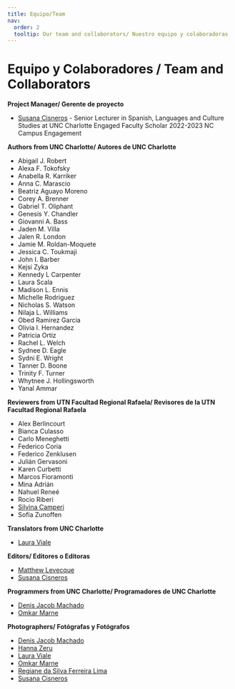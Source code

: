 ```yaml
---
title: Equipo/Team
nav:
  order: 2
  tooltip: Our team and collaborators/ Nuestro equipo y colaboradoras
---
```


# <i class="fas fa-users"></i>Equipo y Colaboradores / Team and Collaborators

**Project Manager/ Gerente de proyecto** 
 - [Susana Cisneros](https://www.linkedin.com/in/susana-cisneros-she-her-hers-ella-685b764b/) - Senior Lecturer in Spanish, Languages and Culture Studies at UNC Charlotte Engaged Faculty Scholar 2022-2023 NC Campus Engagement 

**Authors from UNC Charlotte/ Autores de UNC Charlotte**
 - Abigail J. Robert
 - Alexa F. Tokofsky
 - Anabella R. Karriker
 - Anna C. Marascio
 - Beatriz Aguayo Moreno
 - Corey A. Brenner
 - Gabriel T. Oliphant
 - Genesis Y. Chandler
 - Giovanni A. Bass
 - Jaden M. Villa
 - Jalen R. London
 - Jamie M. Roldan-Moquete
 - Jessica C. Toukmaji
 - John I. Barber
 - Kejsi Zyka
 - Kennedy L Carpenter
 - Laura Scala
 - Madison L. Ennis
 - Michelle Rodriguez
 - Nicholas S. Watson
 - Nilaja L. Williams
 - Obed Ramirez Garcia
 - Olivia I. Hernandez
 - Patricia Ortiz
 - Rachel L. Welch
 - Sydnee D. Eagle
 - Sydni E. Wright
 - Tanner D. Boone
 - Trinity F. Turner
 - Whytnee J. Hollingsworth
 - Yanal Ammar

**Reviewers from UTN Facultad Regional Rafaela/ Revisores de la UTN Facultad Regional Rafaela** 
 - Alex Berlincourt
 - Bianca Culasso
 - Carlo Meneghetti
 - Federico Coria 
 - Federico Zenklusen
 - Julián Gervasoni 
 - Karen Curbetti 
 - Marcos Fioramonti 
 - Mina Adrián
 - Nahuel Reneé
 - Rocio Riberi  
 - [Silvina Camperi](https://www.linkedin.com/in/silvina-camperi-6736568/)
 - Sofía Zunoffen

**Translators from UNC Charlotte**
 - [Laura Viale](https://www.linkedin.com/in/laura-viale/)
 
**Editors/ Editores o Editoras**
 - [Matthew Levecque](https://www.linkedin.com/in/matthew-levecque/)
 - [Susana Cisneros](https://www.linkedin.com/in/susana-cisneros-she-her-hers-ella-685b764b/)
   
**Programmers from UNC Charlotte/ Programadores de UNC Charlotte**
 - [Denis Jacob Machado](https://phyloinformatics.com/members/Denis_Jacob_Machado.html)
 - [Omkar Marne](https://phyloinformatics.com/members/Omkar_Marne.html)

**Photographers/ Fotógrafas y Fotógrafos**
 - [Denis Jacob Machado](https://phyloinformatics.com/members/Denis_Jacob_Machado.html)
 - [Hanna Zeru](https://www.linkedin.com/in/hannahzeru/)
 - [Laura Viale](https://www.linkedin.com/in/laura-viale/)
 - [Omkar Marne](https://phyloinformatics.com/members/Omkar_Marne.html)
 - [Regiane da Silva Ferreira Lima](https://www.linkedin.com/in/regiane-lima-713a53278/)
 - [Susana Cisneros](https://www.linkedin.com/in/susana-cisneros-she-her-hers-ella-685b764b/)

